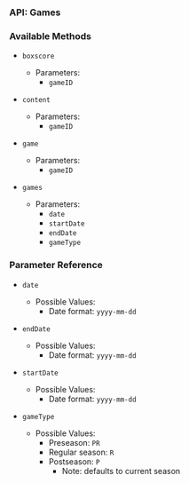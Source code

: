 ### API: Games

### Available Methods

* `boxscore`
  * Parameters:
    * `gameID`

* `content`
  * Parameters:
    * `gameID`

* `game`
  * Parameters:
    * `gameID`

* `games`
  * Parameters:
    * `date`
    * `startDate`
    * `endDate`
    * `gameType`

### Parameter Reference

  * `date`
    * Possible Values:
      * Date format: `yyyy-mm-dd`

  * `endDate`
    * Possible Values:
      * Date format: `yyyy-mm-dd`

  * `startDate`
    * Possible Values:
      * Date format: `yyyy-mm-dd`

  * `gameType`
    * Possible Values:
      * Preseason: `PR`
      * Regular season: `R`
      * Postseason: `P`
        * Note: defaults to current season
